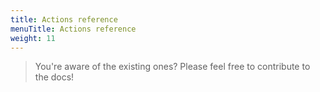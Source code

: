 ```yaml
---
title: Actions reference
menuTitle: Actions reference
weight: 11
---
```


> You're aware of the existing ones? Please feel free to contribute to the docs!